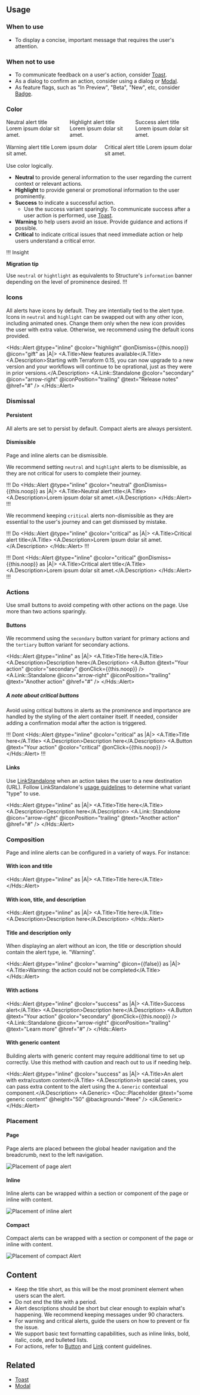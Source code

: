 ## Usage
### When to use

- To display a concise, important message that requires the user's attention.

### When not to use

- To communicate feedback on a user's action, consider [Toast](/components/toast/overview).
- As a dialog to confirm an action, consider using a dialog or [Modal](/components/modal/overview).
- As feature flags, such as "In Preview", "Beta", "New", etc, consider [Badge](/components/badge/overview).

### Color
<div style="display: flex; gap: 1rem;">
  <Hds::Alert @type="inline" @color="neutral" as |A|>
    <A.Title>Neutral alert title</A.Title>
    <A.Description>Lorem ipsum dolar sit amet.</A.Description>
  </Hds::Alert>
  <Hds::Alert @type="inline" @color="highlight" as |A|>
    <A.Title>Highlight alert title</A.Title>
    <A.Description>Lorem ipsum dolar sit amet.</A.Description>
  </Hds::Alert>
  <Hds::Alert @type="inline" @color="success" as |A|>
    <A.Title>Success alert title</A.Title>
    <A.Description>Lorem ipsum dolar sit amet.</A.Description>
  </Hds::Alert>
</div>
<div style="display: flex; gap: 1rem; margin: 16px 0px;">
  <Hds::Alert @type="inline" @color="warning" as |A|>
    <A.Title>Warning alert title</A.Title>
    <A.Description>Lorem ipsum dolar sit amet.</A.Description>
  </Hds::Alert>
  <Hds::Alert @type="inline" @color="critical" as |A|>
    <A.Title>Critical alert title</A.Title>
    <A.Description>Lorem ipsum dolar sit amet.</A.Description>
  </Hds::Alert>
</div>

Use color logically.

- **Neutral** to provide general information to the user regarding the current context or relevant actions.
- **Highlight** to provide general or promotional information to the user prominently.
- **Success** to indicate a successful action.
    - Use the success variant sparingly. To communicate success after a user action is performed, use [Toast](/components/toast/overview).
- **Warning** to help users avoid an issue. Provide guidance and actions if possible.
- **Critical** to indicate critical issues that need immediate action or help users understand a critical error.

!!! Insight

**Migration tip**

Use `neutral` or `hightlight` as equivalents to Structure's `information` banner depending on the level of prominence desired.
!!!

### Icons
All alerts have icons by default. They are intentially tied to the alert type. Icons in `neutral` and `highlight` can be swapped out with any other icon, including animated ones. Change them only when the new icon provides the user with extra value. Otherwise, we recommend using the default icons provided.

<Hds::Alert @type="inline" @color="highlight" @onDismiss={{this.noop}} @icon="gift" as |A|>
  <A.Title>New features available</A.Title>
  <A.Description>Starting with Terraform 0.15, you can now upgrade to a new version and your workflows will continue to be oprational, just as they were in prior versions.</A.Description>
  <A.Link::Standalone @color="secondary" @icon="arrow-right" @iconPosition="trailing" @text="Release notes" @href="#" />
</Hds::Alert>

### Dismissal
#### Persistent
All alerts are set to persist by default. Compact alerts are always persistent.

#### Dismissible
Page and inline alerts can be dismissible. 

We recommend setting `neutral` and `highlight` alerts to be dismissible, as they are not critical for users to complete their journey.

!!! Do
<Hds::Alert @type="inline" @color="neutral" @onDismiss={{this.noop}} as |A|>
  <A.Title>Neutral alert title</A.Title>
  <A.Description>Lorem ipsum dolar sit amet.</A.Description>
</Hds::Alert>
!!!

We recommend keeping `critical` alerts non-dismissible as they are essential to the user's journey and can get dismissed by mistake. 

!!! Do
<Hds::Alert @type="inline" @color="critical" as |A|>
  <A.Title>Critical alert title</A.Title>
  <A.Description>Lorem ipsum dolar sit amet.</A.Description>
</Hds::Alert>
!!!

!!! Dont
<Hds::Alert @type="inline" @color="critical" @onDismiss={{this.noop}} as |A|>
  <A.Title>Critical alert title</A.Title>
  <A.Description>Lorem ipsum dolar sit amet.</A.Description>
</Hds::Alert>
!!!

### Actions
Use small buttons to avoid competing with other actions on the page. Use more than two actions sparingly.

#### Buttons
We recommend using the `secondary` button variant for primary actions and the `tertiary` button variant for secondary actions.

<Hds::Alert @type="inline" as |A|>
  <A.Title>Title here</A.Title>
  <A.Description>Description here</A.Description>
  <A.Button @text="Your action" @color="secondary" @onClick={{this.noop}} />
  <A.Link::Standalone @icon="arrow-right" @iconPosition="trailing" @text="Another action" @href="#" />
</Hds::Alert>

##### A note about critical buttons
Avoid using critical buttons in alerts as the prominence and importance are handled by the styling of the alert container itself. If needed, consider adding a confirmation modal after the action is triggered.

!!! Dont
<Hds::Alert @type="inline" @color="critical" as |A|>
  <A.Title>Title here</A.Title>
  <A.Description>Description here</A.Description>
  <A.Button @text="Your action" @color="critical" @onClick={{this.noop}} />
</Hds::Alert>
!!!

#### Links
Use [LinkStandalone](/components/link/standalone/overview) when an action takes the user to a new destination (URL). Follow LinkStandalone's [usage guidelines](https://www.figma.com/file/8I4u10OyhYZIea4MpXwJwm/Design-guidelines-migration?node-id=2522%3A8014) to determine what variant "type" to use.

<Hds::Alert @type="inline" as |A|>
  <A.Title>Title here</A.Title>
  <A.Description>Description here</A.Description>
  <A.Link::Standalone @icon="arrow-right" @iconPosition="trailing" @text="Another action" @href="#" />
</Hds::Alert>

### Composition
Page and inline alerts can be configured in a variety of ways. For instance: 

#### With icon and title
<Hds::Alert @type="inline" as |A|>
  <A.Title>Title here</A.Title>
</Hds::Alert>

#### With icon, title, and description
<Hds::Alert @type="inline" as |A|>
  <A.Title>Title here</A.Title>
  <A.Description>Description here</A.Description>
</Hds::Alert>

#### Title and description only
When displaying an alert without an icon, the title or description should contain the alert type, ie. "Warning".

<Hds::Alert @type="inline" @color="warning" @icon={{false}} as |A|>
  <A.Title>Warning: the action could not be completed</A.Title>
</Hds::Alert>

#### With actions
<Hds::Alert @type="inline" @color="success" as |A|>
  <A.Title>Success alert</A.Title>
  <A.Description>Description here</A.Description>
  <A.Button @text="Your action" @color="secondary" @onClick={{this.noop}} />
  <A.Link::Standalone @icon="arrow-right" @iconPosition="trailing" @text="Learn more" @href="#" />
</Hds::Alert>

#### With generic content
Building alerts with generic content may require additional time to set up correctly. Use this method with caution and reach out to us if needing help.

<Hds::Alert @type="inline" @color="success" as |A|>
  <A.Title>An alert with extra/custom content</A.Title>
  <A.Description>In special cases, you can pass extra content to the alert using the
    <code>A.Generic</code>
    contextual component.</A.Description>
  <A.Generic>
    <Doc::Placeholder @text="some generic content" @height="50" @background="#eee" />
  </A.Generic>
</Hds::Alert>


### Placement
#### Page
Page alerts are placed between the global header navigation and the breadcrumb, next to the left navigation.

![Placement of page alert](/assets/components/alert/alert-placement-page.png)

#### Inline
Inline alerts can be wrapped within a section or component of the page or inline with content.

![Placement of inline alert](/assets/components/alert/alert-placement-inline.png)

#### Compact
Compact alerts can be wrapped with a section or component of the page or inline with content.

![Placement of compact Alert](/assets/components/alert/alert-placement-compact.png)


## Content
- Keep the title short, as this will be the most prominent element when users scan the alert.
- Do not end the title with a period.
- Alert descriptions should be short but clear enough to explain what's happening. We recommend keeping messages under 90 characters.
- For warning and critical alerts, guide the users on how to prevent or fix the issue.
- We support basic text formatting capabilities, such as inline links, bold, italic, code, and bulleted lists.
- For actions, refer to [Button](/components/button) and [Link](/components/link/standalone) content guidelines.

## Related

- [Toast](/components/toast)
- [Modal](/components/modal)